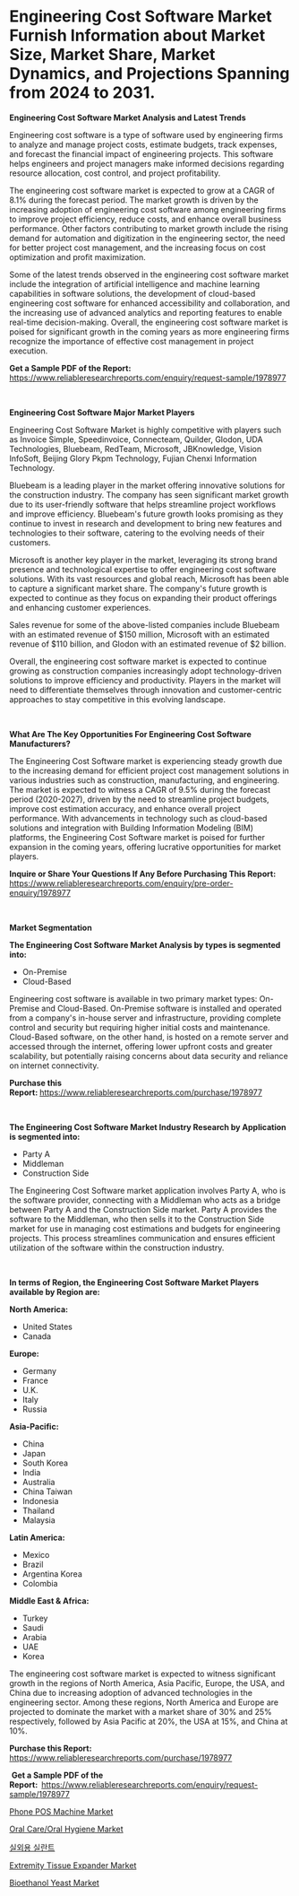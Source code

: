 <p><h1>Engineering Cost Software Market Furnish Information about Market Size, Market Share, Market Dynamics, and Projections Spanning from 2024 to 2031.</h1></p><p><strong>Engineering Cost Software Market Analysis and Latest Trends</strong></p>
<p><p>Engineering cost software is a type of software used by engineering firms to analyze and manage project costs, estimate budgets, track expenses, and forecast the financial impact of engineering projects. This software helps engineers and project managers make informed decisions regarding resource allocation, cost control, and project profitability.</p><p>The engineering cost software market is expected to grow at a CAGR of 8.1% during the forecast period. The market growth is driven by the increasing adoption of engineering cost software among engineering firms to improve project efficiency, reduce costs, and enhance overall business performance. Other factors contributing to market growth include the rising demand for automation and digitization in the engineering sector, the need for better project cost management, and the increasing focus on cost optimization and profit maximization.</p><p>Some of the latest trends observed in the engineering cost software market include the integration of artificial intelligence and machine learning capabilities in software solutions, the development of cloud-based engineering cost software for enhanced accessibility and collaboration, and the increasing use of advanced analytics and reporting features to enable real-time decision-making. Overall, the engineering cost software market is poised for significant growth in the coming years as more engineering firms recognize the importance of effective cost management in project execution.</p></p>
<p><strong>Get a Sample PDF of the Report:&nbsp;</strong> <a href="https://www.reliableresearchreports.com/enquiry/request-sample/1978977">https://www.reliableresearchreports.com/enquiry/request-sample/1978977</a></p>
<p>&nbsp;</p>
<p><strong>Engineering Cost Software Major Market Players</strong></p>
<p><p>Engineering Cost Software Market is highly competitive with players such as Invoice Simple, Speedinvoice, Connecteam, Quilder, Glodon, UDA Technologies, Bluebeam, RedTeam, Microsoft, JBKnowledge, Vision InfoSoft, Beijing Glory Pkpm Technology, Fujian Chenxi Information Technology.</p><p>Bluebeam is a leading player in the market offering innovative solutions for the construction industry. The company has seen significant market growth due to its user-friendly software that helps streamline project workflows and improve efficiency. Bluebeam's future growth looks promising as they continue to invest in research and development to bring new features and technologies to their software, catering to the evolving needs of their customers.</p><p>Microsoft is another key player in the market, leveraging its strong brand presence and technological expertise to offer engineering cost software solutions. With its vast resources and global reach, Microsoft has been able to capture a significant market share. The company's future growth is expected to continue as they focus on expanding their product offerings and enhancing customer experiences.</p><p>Sales revenue for some of the above-listed companies include Bluebeam with an estimated revenue of $150 million, Microsoft with an estimated revenue of $110 billion, and Glodon with an estimated revenue of $2 billion.</p><p>Overall, the engineering cost software market is expected to continue growing as construction companies increasingly adopt technology-driven solutions to improve efficiency and productivity. Players in the market will need to differentiate themselves through innovation and customer-centric approaches to stay competitive in this evolving landscape.</p></p>
<p>&nbsp;</p>
<p><strong>What Are The Key Opportunities For Engineering Cost Software Manufacturers?</strong></p>
<p><p>The Engineering Cost Software market is experiencing steady growth due to the increasing demand for efficient project cost management solutions in various industries such as construction, manufacturing, and engineering. The market is expected to witness a CAGR of 9.5% during the forecast period (2020-2027), driven by the need to streamline project budgets, improve cost estimation accuracy, and enhance overall project performance. With advancements in technology such as cloud-based solutions and integration with Building Information Modeling (BIM) platforms, the Engineering Cost Software market is poised for further expansion in the coming years, offering lucrative opportunities for market players.</p></p>
<p><strong>Inquire or Share Your Questions If Any Before Purchasing This Report:</strong> <a href="https://www.reliableresearchreports.com/enquiry/pre-order-enquiry/1978977">https://www.reliableresearchreports.com/enquiry/pre-order-enquiry/1978977</a></p>
<p>&nbsp;</p>
<p><strong>Market Segmentation</strong></p>
<p><strong>The Engineering Cost Software Market Analysis by types is segmented into:</strong></p>
<p><ul><li>On-Premise</li><li>Cloud-Based</li></ul></p>
<p><p>Engineering cost software is available in two primary market types: On-Premise and Cloud-Based. On-Premise software is installed and operated from a company's in-house server and infrastructure, providing complete control and security but requiring higher initial costs and maintenance. Cloud-Based software, on the other hand, is hosted on a remote server and accessed through the internet, offering lower upfront costs and greater scalability, but potentially raising concerns about data security and reliance on internet connectivity.</p></p>
<p><strong>Purchase this Report:&nbsp;</strong><a href="https://www.reliableresearchreports.com/purchase/1978977">https://www.reliableresearchreports.com/purchase/1978977</a></p>
<p>&nbsp;</p>
<p><strong>The Engineering Cost Software Market Industry Research by Application is segmented into:</strong></p>
<p><ul><li>Party A</li><li>Middleman</li><li>Construction Side</li></ul></p>
<p><p>The Engineering Cost Software market application involves Party A, who is the software provider, connecting with a Middleman who acts as a bridge between Party A and the Construction Side market. Party A provides the software to the Middleman, who then sells it to the Construction Side market for use in managing cost estimations and budgets for engineering projects. This process streamlines communication and ensures efficient utilization of the software within the construction industry.</p></p>
<p>&nbsp;</p>
<p><strong>In terms of Region, the Engineering Cost Software Market Players available by Region are:</strong></p>
<p>
    <p> <strong> North America: </strong>
        <ul>
            <li>United States</li>
            <li>Canada</li>
        </ul>
        </p> 
    <p> <strong> Europe: </strong>
        <ul>
            <li>Germany</li>
            <li>France</li>
            <li>U.K.</li>
            <li>Italy</li>
            <li>Russia</li>
        </ul>
        </p> 
    <p> <strong> Asia-Pacific: </strong>
        <ul>
            <li>China</li>
            <li>Japan</li>
            <li>South Korea</li>
            <li>India</li>
            <li>Australia</li>
            <li>China Taiwan</li>
            <li>Indonesia</li>
            <li>Thailand</li>
            <li>Malaysia</li>
        </ul>
        </p> 
    <p> <strong> Latin America: </strong>
        <ul>
            <li>Mexico</li>
            <li>Brazil</li>
            <li>Argentina Korea</li>
            <li>Colombia</li>
        </ul>
        </p> 
    <p> <strong> Middle East & Africa: </strong>
        <ul>
            <li>Turkey</li>
            <li>Saudi</li>
            <li>Arabia</li>
            <li>UAE</li>
            <li>Korea</li>
        </ul>
    </p>
    </p>
<p><p>The engineering cost software market is expected to witness significant growth in the regions of North America, Asia Pacific, Europe, the USA, and China due to increasing adoption of advanced technologies in the engineering sector. Among these regions, North America and Europe are projected to dominate the market with a market share of 30% and 25% respectively, followed by Asia Pacific at 20%, the USA at 15%, and China at 10%.</p></p>
<p><strong>Purchase this Report: </strong><a href="https://www.reliableresearchreports.com/purchase/1978977">https://www.reliableresearchreports.com/purchase/1978977</a></p>
<p>&nbsp;<strong>Get a Sample PDF of the Report:&nbsp;&nbsp;</strong><a href="https://www.reliableresearchreports.com/enquiry/request-sample/1978977">https://www.reliableresearchreports.com/enquiry/request-sample/1978977</a></p>
<p><strong></strong></p>
<p><p><a href="https://view.publitas.com/reportprime-1/phone-pos-machine-market-size-growing-and-forecasted-for-period-from-2024-2031-and-provides-complete-market-analysis-of-this-market/">Phone POS Machine Market</a></p><p><a href="https://cautious-neon-760.notion.site/Decoding-the-Oral-Care-Oral-Hygiene-Market-A-Deep-Dive-into-the-Latest-Market-Trends-Market-Segmen-23749a02588b4536991f6d1277026801">Oral Care/Oral Hygiene Market</a></p><p><a href="https://medium.com/@mamdouh_alnadi/%EC%95%BC%EC%99%B8-%EB%B0%80%EB%B4%89%EC%A0%9C-%EC%8B%9C%EC%9E%A5-%EA%B7%9C%EB%AA%A8-%EC%8B%9C%EC%9E%A5-%EC%A0%84%EB%A7%9D-%EB%B0%8F-%EC%8B%9C%EC%9E%A5-%EC%98%88%EC%B8%A1-2024%EB%85%84%EB%B6%80%ED%84%B0-2031%EB%85%84%EA%B9%8C%EC%A7%80-9ec5c7c4d917">실외용 실란트</a></p><p><a href="https://frill-swim-3cd.notion.site/Extremity-Tissue-Expander-Market-Provides-Detailed-Segmentation-of-this-Market-based-on-Type-Applic-9838850676d7473ea3b3bd959c0bfa1f">Extremity Tissue Expander Market</a></p><p><a href="https://view.publitas.com/reportprime-1/bioethanol-yeast-market-provides-detailed-segmentation-of-this-market-based-on-type-application-and-region-and-forecast-for-the-period-from-2024-2031/">Bioethanol Yeast Market</a></p></p>